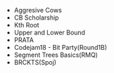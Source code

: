 - Aggresive Cows
- CB Scholarship
- Kth Root
- Upper and Lower Bound
- PRATA
- Codejam18 - Bit Party(Round1B)
- Segment Trees Basics(RMQ)
- BRCKTS(Spoj)